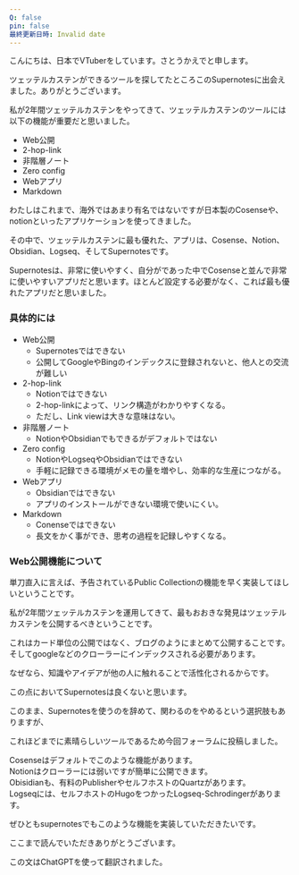 ```yaml
---
Q: false
pin: false
最終更新日時: Invalid date
---
```

  

  

こんにちは、日本でVTuberをしています。さとうかえでと申します。

ツェッテルカステンができるツールを探してたところこのSupernotesに出会えました。ありがとうございます。

私が2年間ツェッテルカステンをやってきて、ツェッテルカステンのツールには以下の機能が重要だと思いました。

- Web公開
- 2-hop-link
- 非階層ノート
- Zero config
- Webアプリ
- Markdown

  

わたしはこれまで、海外ではあまり有名ではないですが日本製のCosenseや、notionといったアプリケーションを使ってきました。

その中で、ツェッテルカステンに最も優れた、アプリは、Cosense、Notion、Obsidian、Logseq、そしてSupernotesです。

Supernotesは、非常に使いやすく、自分がであった中でCosenseと並んで非常に使いやすいアプリだと思います。ほとんど設定する必要がなく、これば最も優れたアプリだと思いました。

  

### 具体的には

- Web公開
    - Supernotesではできない
    - 公開してGoogleやBingのインデックスに登録されないと、他人との交流が難しい
- 2-hop-link
    - Notionではできない
    - 2-hop-linkによって、リンク構造がわかりやすくなる。
    - ただし、Link viewは大きな意味はない。
- 非階層ノート
    - NotionやObsidianでもできるがデフォルトではない
- Zero config
    - NotionやLogseqやObsidianではできない
    - 手軽に記録できる環境がメモの量を増やし、効率的な生産につながる。
- Webアプリ
    - Obsidianではできない
    - アプリのインストールができない環境で使いにくい。
- Markdown
    - Conenseではできない
    - 長文をかく事ができ、思考の過程を記録しやすくなる。

  

### Web公開機能について

単刀直入に言えば、予告されているPublic Collectionの機能を早く実装してほしいということです。

私が2年間ツェッテルカステンを運用してきて、最もおおきな発見はツェッテルカステンを公開するべきということです。

これはカード単位の公開ではなく、ブログのようにまとめて公開することです。  
そしてgoogleなどのクローラーにインデックスされる必要があります。  

なぜなら、知識やアイデアが他の人に触れることで活性化されるからです。

この点においてSupernotesは良くないと思います。

このまま、Supernotesを使うのを辞めて、関わるのをやめるという選択肢もありますが、

これほどまでに素晴らしいツールであるため今回フォーラムに投稿しました。

  

Cosenseはデフォルトでこのような機能があります。  
Notionはクローラーには弱いですが簡単に公開できます。  
Obisidianも、有料のPublisherやセルフホストのQuartzがあります。  
Logseqには、セルフホストのHugoをつかったLogseq-Schrodingerがあります。  

  

ぜひともsupernotesでもこのような機能を実装していただきたいです。

  

ここまで読んでいただきありがとうございます。

この文はChatGPTを使って翻訳されました。